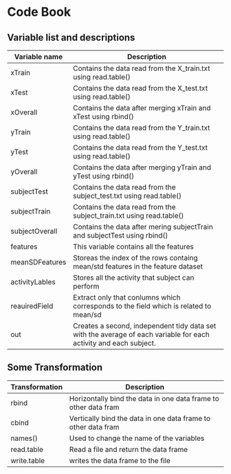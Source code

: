 # Code Book

Variable list and descriptions
------------------------------

Variable name    | Description
-----------------|------------
xTrain           | Contains the data read from the X_train.txt using read.table()
xTest            | Contains the data read from the X_test.txt using read.table()
xOverall         | Contains the data after merging xTrain and xTest using rbind()
yTrain           | Contains the data read from the Y_train.txt using read.table()
yTest            | Contains the data read from the Y_test.txt using read.table()
yOverall         | Contains the data after merging yTrain and yTest using rbind()
subjectTest      | Contains the data read from the subject_test.txt using read.table()
subjectTrain     | Contains the data read from the subject_train.txt using read.table()
subjectOverall   | Contains the data after mering subjectTrain and subjectTest using rbind()
features         | This variable contains all the features
meanSDFeatures   | Storeas the index of the rows containg mean/std features in the feature dataset
activityLables   | Stores all the activity that subject can perform
reauiredField    | Extract only that conlumns which corresponds to the field which is related to mean/sd
out              | Creates a second, independent tidy data set with the average of each variable for each activity and each subject.

        
Some Transformation
-------------------
Transformation   | Description
-----------------|------------
rbind            | Horizontally bind the data in one data frame to other data fram
cbind            | Vertically bind the data in one data frame to other data fram
names()          | Used to change the name of the variables
read.table       | Read a file and return the data frame
write.table      | writes the data frame to the file
